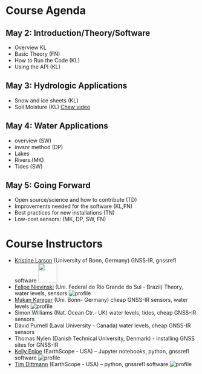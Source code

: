 # Course Agenda

## May 2: Introduction/Theory/Software
- Overview KL
- Basic Theory (FN) 
- How to Run the Code (KL) 
- Using the API (KL)

## May 3: Hydrologic Applications
- Snow and ice sheets (KL) 
- Soil Moisture (KL) [Chew video](https://www.youtube.com/watch?v=ntnqD5O8LLo)            

## May 4: Water Applications
- overview (SW) 
- invsnr method (DP) 
- Lakes 
- Rivers (MK)  
- Tides (SW)                                                                           

## May 5: Going Forward
* Open source/science and how to contribute (TD)
* Improvements needed for the software (KL,FN)
* Best practices for new installations (TN)  
* Low-cost sensors: (MK, DP, SW, FN)

# Course Instructors

* [Kristine Larson](https://github.com/kristinemlarson) (University of Bonn, Germany) GNSS-IR, gnssrefl software
<image src = "https://gnss-reflections.org/static/images/tim_dittmann.jpg" width="50px"></image>
* [Felipe Nievinski](https://github.com/fgnievinski) (Uni. Federal do Rio Grande do Sul - Brazil) Theory, water levels, sensors
![profile](https://github.com/fgnievinski.png)
* [Makan Karegar](https://github.com/MakanAKaregar) (Uni. Bonn- Germany) cheap GNSS-IR sensors, water levels 
![profile](https://github.com/MakanAKaregar.png)
* Simon Williams (Nat. Ocean Ctr.- UK) water levels, tides, cheap GNSS-IR sensors
* David Purnell (Laval University - Canada) water levels, cheap GNSS-IR sensors
* Thomas Nylen (Danish Technical University, Denmark) - installing GNSS sites for GNSS-IR
* [Kelly Enloe](https://github.com/k-enloe) (EarthScope - USA) – Jupyter notebooks, python, gnssrefl software
![profile](https://github.com/k-enloe.png)
* [Tim Dittmann](https://github.com/timdittmann) (EarthScope - USA) – python, gnssrefl software
![profile](https://github.com/timdittmann.png)